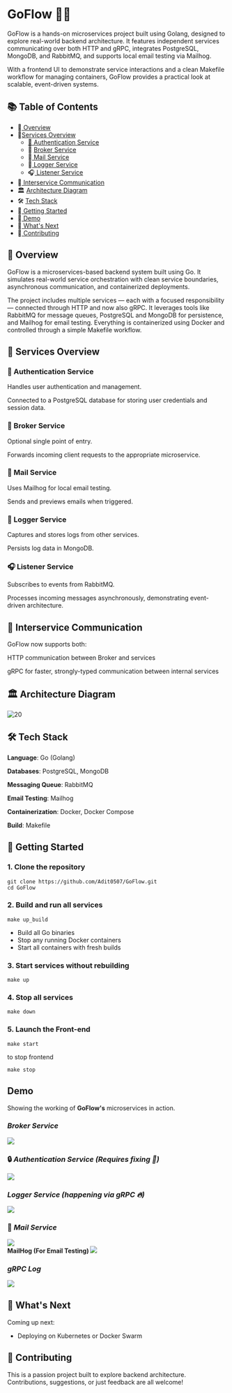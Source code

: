 # GoFlow 🐹🌀
 GoFlow is a hands-on microservices project built using Golang, designed to explore real-world backend architecture. It features independent services communicating over both HTTP and gRPC, integrates PostgreSQL, MongoDB, and RabbitMQ, and supports local email testing via Mailhog. 

With a frontend UI to demonstrate service interactions and a clean Makefile workflow for managing containers, GoFlow provides a practical look at scalable, event-driven systems.


## 📚 Table of Contents

- 🌟[ Overview](#-overview)
- 🧩[Services Overview](#-services-overview)
  - [🔐 Authentication Service](#-authentication-service)
  - 🔀 [Broker Service](#-broker-service)
  - 📧[ Mail Service](#-mail-service)
  - 📝[ Logger Service](#-logger-service)
  - 🎧[ Listener Service](#-listener-service)
- 🔌[ Interservice Communication](#-interservice-communication)
- 🏛️ [ Architecture Diagram ](#-architecture-diagram)
- 🛠️ [Tech Stack](#-tech-stack)
- 🧪[ Getting Started](#-getting-started)
- 📸[ Demo](#demo)
- 🚀[ What's Next](#-whats-next)
- 🤝[ Contributing](#-contributing)


 ## 🌟 Overview
GoFlow is a microservices-based backend system built using Go. It simulates real-world service orchestration with clean service boundaries, asynchronous communication, and containerized deployments.

The project includes multiple services — each with a focused responsibility — connected through HTTP and now also gRPC. It leverages tools like RabbitMQ for message queues, PostgreSQL and MongoDB for persistence, and Mailhog for email testing. Everything is containerized using Docker and controlled through a simple Makefile workflow.


 ## 🧩 Services Overview
 ### 🔐 Authentication Service
 Handles user authentication and management.
 
 Connected to a PostgreSQL database for storing user credentials and session data.
 
 ### 🔀 Broker Service
 Optional single point of entry.
 
 Forwards incoming client requests to the appropriate microservice.
 
 ### 📧 Mail Service
 Uses Mailhog for local email testing.
 
 Sends and previews emails when triggered.
 
 ### 📝 Logger Service
 Captures and stores logs from other services.
 
 Persists log data in MongoDB.
 
 ### 🎧 Listener Service
 Subscribes to events from RabbitMQ.
 
 Processes incoming messages asynchronously, demonstrating event-driven architecture.

## 🔌 Interservice Communication
GoFlow now supports both:

HTTP communication between Broker and services

gRPC for faster, strongly-typed communication between internal services


## 🏛️ Architecture Diagram 

 ![20](https://github.com/user-attachments/assets/1a8e6bb5-c279-49ce-b790-94caf63ed6e1)

 ## 🛠️ Tech Stack
 <b>Language</b>: Go (Golang)
 
 <b>Databases</b>: PostgreSQL, MongoDB
 
 <b>Messaging Queue</b>: RabbitMQ
 
 <b>Email Testing</b>: Mailhog
 
 <b>Containerization</b>: Docker, Docker Compose
 
 <b>Build</b>: Makefile
 
 ## 🧪 Getting Started
 
 ### 1. Clone the repository
 
 `````````
 git clone https://github.com/Adit0507/GoFlow.git
 cd GoFlow
 `````````
 ### 2. Build and run all services
 `````````
 make up_build
 `````````
 - Build all Go binaries
 - Stop any running Docker containers
 - Start all containers with fresh builds
 
 
 ### 3. Start services without rebuilding
 `````````
 make up
 `````````
 
 ### 4. Stop all services 
 `````````
 make down
 `````````
 
 ### 5. Launch the Front-end 
 `````````
 make start
 `````````
 to stop frontend
 `````````
 make stop
 `````````
 
## Demo

Showing the working of <b>GoFlow's</b> microservices in action.

###  <i>Broker Service </i>
<img src="./assets/broker-service.PNG" />

### 🔒 <i>Authentication Service (Requires fixing 🔨) </i>
<img src="./assets/auth-service.PNG" />


### <i>Logger Service (happening via gRPC 🔥) </i>
<img src="./assets/logger-service.PNG" />


### 📧 <i>Mail Service </i> 
<img src="./assets/mail-service.PNG" />

<br />
<b> MailHog (For Email Testing) </b>
<img src="./assets/mailhog.PNG" />

### <i> gRPC Log </i>
<img src="./assets/grPC-Log.PNG" />

## 🚀 What's Next
Coming up next:

- Deploying on Kubernetes or Docker Swarm

## 🤝 Contributing
This is a passion project built to explore backend architecture. Contributions, suggestions, or just feedback are all welcome!
